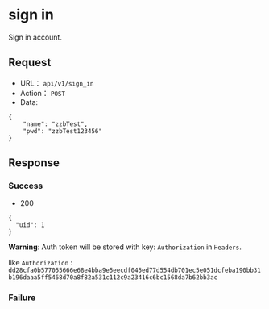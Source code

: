 # sign in

Sign in account.

## Request


* URL： `api/v1/sign_in`
* Action： `POST`
* Data:

```
{
    "name": "zzbTest",
    "pwd": "zzbTest123456"
}
```

	
## Response


### Success

* 200

```
{
  "uid": 1
}
```

**Warning**: Auth token will be stored with key: ```Authorization``` in ```Headers```.

like ```Authorization``` : ```dd28cfa0b577055666e68e4bba9e5eecdf045ed77d554db701ec5e051dcfeba190bb31b196daaa5ff5468d70a8f82a531c112c9a23416c6bc1568da7b62bb3ac```

### Failure

